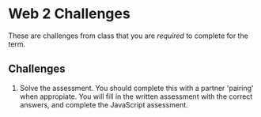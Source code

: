 # Web 2 Challenges

These are challenges from class that you are *required* to complete for the term. 

## Challenges 

1. Solve the assessment. You should complete this with a partner 'pairing' when 
appropiate. You will fill in the written assessment with the correct answers, and 
complete the JavaScript assessment. 